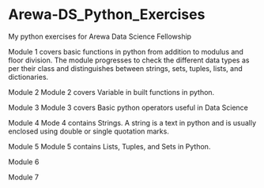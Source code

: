 # Arewa-DS_Python_Exercises

My python exercises for Arewa Data Science Fellowship

Module 1 covers basic functions in python from addition to modulus and floor division. The module progresses to check the different data types as per their class and distinguishes between strings, sets, tuples, lists, and dictionaries.

Module 2
Module 2 covers Variable in built functions in python.

Module 3
Module 3 covers Basic python operators useful in Data Science

Module 4
Mode 4 contains Strings. A string is a text in python and is usually enclosed using double or single quotation marks.

Module 5
Module 5 contains Lists, Tuples, and Sets in Python.

Module 6

Module 7